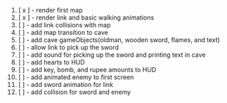 1.  [ x ] - render first map
2.  [ x ] - render link and basic walking animations
3.  [ ] - add link collisions with map
4.  [ ] - add map transition to cave
5.  [ ] - add cave gameObjects(oldman, wooden sword, flames, and text)
6.  [ ] - allow link to pick up the sword
7.  [ ] - add sound for picking up the sword and printing text in cave
8.  [ ] - add hearts to HUD
9.  [ ] - add key, bomb, and rupee amounts to HUD
10. [ ] - add animated enemy to first screen
11. [ ] - add sword animation for link
12. [ ] - add collision for sword and enemy
